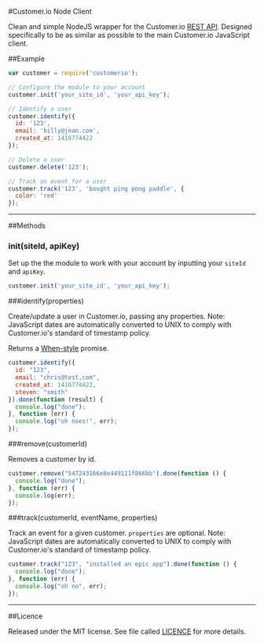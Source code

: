 #Customer.io Node Client

Clean and simple NodeJS wrapper for the Customer.io [REST API](http://customer.io/docs/api/rest.html). 
Designed specifically to be as similar as possible to the main Customer.io JavaScript client.

##Example

```js
var customer = require('customerio');

// Configure the module to your account
customer.init('your_site_id', 'your_api_key');

// Identify a user 
customer.identify({
  id: '123',
  email: 'billy@jean.com',
  created_at: 1416774422
});

// Delete a user
customer.delete('123');

// Track an event for a user
customer.track('123', 'bought ping pong paddle', {
  color: 'red'
});
```

***

##Methods

### init(siteId, apiKey)

Set up the the module to work with your account by inputting your `siteId` and `apiKey`.

```js
customer.init('your_site_id', 'your_api_key');
```

###identify(properties)

Create/update a user in Customer.io, passing any properties. Note: JavaScript dates are automatically converted 
to UNIX to comply with Customer.io's standard of timestamp policy.

Returns a [When-style](https://github.com/cujojs/when) promise.

```js
customer.identify({
  id: "123",
  email: "chris@test.com",
  created_at: 1416774422,
  steven: "smith"
}).done(function (result) {
  console.log("done");
}, function (err) {
  console.log("oh noes!", err);
});
```

###remove(customerId)

Removes a customer by id.

```js
customer.remove("547243166e8e449111f866bb").done(function () {
  console.log("done");
}, function (err) {
  console.log(err);
});
```

###track(customerId, eventName, properties)

Track an event for a given customer. `properties` are optional. Note: JavaScript dates are automatically converted 
to UNIX to comply with Customer.io's standard of timestamp policy.

```js
customer.track("123", "installed an epic app").done(function () {
  console.log("done");
}, function (err) {
  console.log("oh no", err);
});
```

***

##Licence

Released under the MIT license. See file called [LICENCE](LICENCE) for more details.